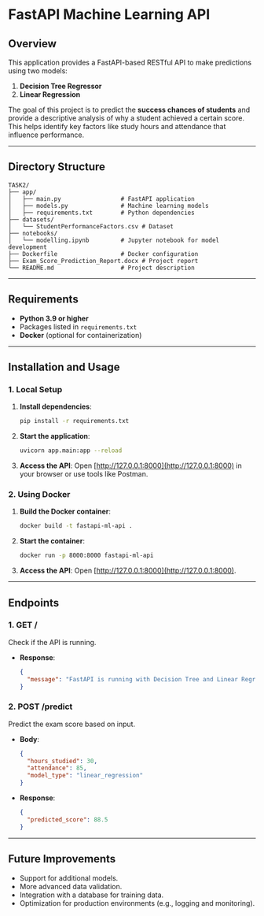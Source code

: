 # FastAPI Machine Learning API

## Overview
This application provides a FastAPI-based RESTful API to make predictions using two models:
1. **Decision Tree Regressor**
2. **Linear Regression**

The goal of this project is to predict the **success chances of students** and provide a descriptive analysis of why a student achieved a certain score. This helps identify key factors like study hours and attendance that influence performance.

---

## Directory Structure
```
TASK2/
├── app/
│   ├── main.py                 # FastAPI application
│   ├── models.py               # Machine learning models
│   ├── requirements.txt        # Python dependencies
├── datasets/
│   └── StudentPerformanceFactors.csv # Dataset
├── notebooks/
│   └── modelling.ipynb         # Jupyter notebook for model development
├── Dockerfile                  # Docker configuration
├── Exam_Score_Prediction_Report.docx # Project report
└── README.md                   # Project description
```

---

## Requirements
- **Python 3.9 or higher**
- Packages listed in `requirements.txt`
- **Docker** (optional for containerization)

---

## Installation and Usage

### 1. Local Setup
1. **Install dependencies**:
    ```bash
    pip install -r requirements.txt
    ```
2. **Start the application**:
    ```bash
    uvicorn app.main:app --reload
    ```
3. **Access the API**:
    Open [http://127.0.0.1:8000](http://127.0.0.1:8000) in your browser or use tools like Postman.

### 2. Using Docker
1. **Build the Docker container**:
    ```bash
    docker build -t fastapi-ml-api .
    ```
2. **Start the container**:
    ```bash
    docker run -p 8000:8000 fastapi-ml-api
    ```
3. **Access the API**:
    Open [http://127.0.0.1:8000](http://127.0.0.1:8000).

---

## Endpoints
### 1. **GET /**
Check if the API is running.
- **Response**:
  ```json
  {
    "message": "FastAPI is running with Decision Tree and Linear Regression models!"
  }
  ```

### 2. **POST /predict**
Predict the exam score based on input.
- **Body**:
  ```json
  {
    "hours_studied": 30,
    "attendance": 85,
    "model_type": "linear_regression"
  }
  ```
- **Response**:
  ```json
  {
    "predicted_score": 88.5
  }
  ```

---

## Future Improvements
- Support for additional models.
- More advanced data validation.
- Integration with a database for training data.
- Optimization for production environments (e.g., logging and monitoring).
